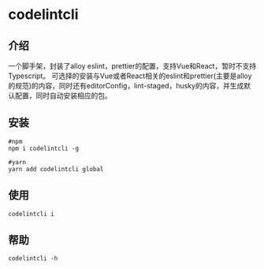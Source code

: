 # codelintcli
## 介绍
一个脚手架，封装了alloy eslint，prettier的配置，支持Vue和React，暂时不支持Typescript。
可选择的安装与Vue或者React相关的eslint和prettier(主要是alloy的规范)的内容，同时还有editorConfig，lint-staged，husky的内容，并生成默认配置，同时自动安装相应的包。
## 安装
```
#npm
npm i codelintcli -g

#yarn
yarn add codelintcli global
```
## 使用
```
codelintcli i
```
## 帮助
```
codelintcli -h
```
